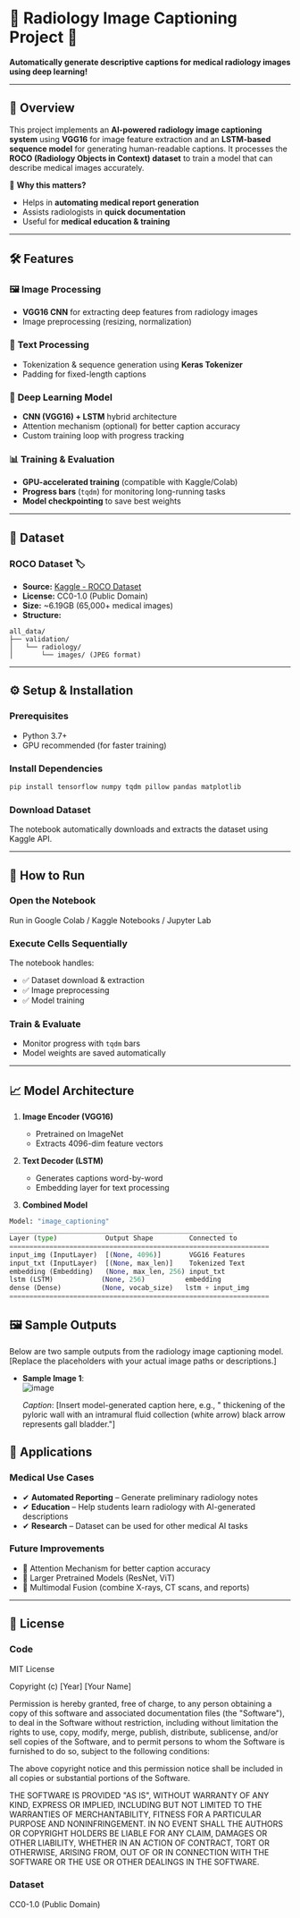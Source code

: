 # 🏥 Radiology Image Captioning Project 📝

**Automatically generate descriptive captions for medical radiology images using deep learning!**

---

## 📌 Overview
This project implements an **AI-powered radiology image captioning system** using **VGG16** for image feature extraction and an **LSTM-based sequence model** for generating human-readable captions. It processes the **ROCO (Radiology Objects in Context) dataset** to train a model that can describe medical images accurately.

🔹 **Why this matters?**
- Helps in **automating medical report generation**
- Assists radiologists in **quick documentation**
- Useful for **medical education & training**

---

## 🛠️ Features

### 🖼️ **Image Processing**
- **VGG16 CNN** for extracting deep features from radiology images
- Image preprocessing (resizing, normalization)

### 📜 **Text Processing**
- Tokenization & sequence generation using **Keras Tokenizer**
- Padding for fixed-length captions

### 🤖 **Deep Learning Model**
- **CNN (VGG16) + LSTM** hybrid architecture
- Attention mechanism (optional) for better caption accuracy
- Custom training loop with progress tracking

### 📊 **Training & Evaluation**
- **GPU-accelerated training** (compatible with Kaggle/Colab)
- **Progress bars** (`tqdm`) for monitoring long-running tasks
- **Model checkpointing** to save best weights

---

## 📂 Dataset

### **ROCO Dataset** 🏷️
- **Source:** [Kaggle - ROCO Dataset](https://www.kaggle.com/datasets/virajbagal/roco-dataset)
- **License:** CC0-1.0 (Public Domain)
- **Size:** ~6.19GB (65,000+ medical images)
- **Structure:**
```
all_data/
├── validation/
│   └── radiology/
│       └── images/ (JPEG format)
```

---

## ⚙️ Setup & Installation

### **Prerequisites**
- Python 3.7+
- GPU recommended (for faster training)

### **Install Dependencies**
```bash
pip install tensorflow numpy tqdm pillow pandas matplotlib
```

### **Download Dataset**
The notebook automatically downloads and extracts the dataset using Kaggle API.

---

## 🚀 How to Run

### **Open the Notebook**
Run in Google Colab / Kaggle Notebooks / Jupyter Lab

### **Execute Cells Sequentially**
The notebook handles:
- ✅ Dataset download & extraction
- ✅ Image preprocessing
- ✅ Model training

### **Train & Evaluate**
- Monitor progress with `tqdm` bars
- Model weights are saved automatically

---

## 📈 Model Architecture

1. **Image Encoder (VGG16)**
   - Pretrained on ImageNet
   - Extracts 4096-dim feature vectors

2. **Text Decoder (LSTM)**
   - Generates captions word-by-word
   - Embedding layer for text processing

3. **Combined Model**
```python
Model: "image_captioning"
________________________________________________________
Layer (type)            Output Shape         Connected to                     
=================================================================
input_img (InputLayer)  [(None, 4096)]       VGG16 Features                  
input_txt (InputLayer)  [(None, max_len)]    Tokenized Text                  
embedding (Embedding)   (None, max_len, 256) input_txt                       
lstm (LSTM)            (None, 256)          embedding                       
dense (Dense)          (None, vocab_size)   lstm + input_img                 
=================================================================
```


## 🖼️ Sample Outputs
Below are two sample outputs from the radiology image captioning model. [Replace the placeholders with your actual image paths or descriptions.]

- **Sample Image 1**:  
 ![image](https://github.com/user-attachments/assets/fc71bc56-8ccf-4ed2-8c89-6afa86edb1d9)

  *Caption*: [Insert model-generated caption here, e.g., " thickening of the pyloric wall with an intramural fluid collection (white arrow) black arrow represents gall bladder."]


## 🎯 Applications

### **Medical Use Cases**
- ✔ **Automated Reporting** – Generate preliminary radiology notes
- ✔ **Education** – Help students learn radiology with AI-generated descriptions
- ✔ **Research** – Dataset can be used for other medical AI tasks

### **Future Improvements**
- 🔹 Attention Mechanism for better caption accuracy
- 🔹 Larger Pretrained Models (ResNet, ViT)
- 🔹 Multimodal Fusion (combine X-rays, CT scans, and reports)

---

## 📜 License

### **Code**
MIT License

Copyright (c) [Year] [Your Name]

Permission is hereby granted, free of charge, to any person obtaining a copy
of this software and associated documentation files (the "Software"), to deal
in the Software without restriction, including without limitation the rights
to use, copy, modify, merge, publish, distribute, sublicense, and/or sell
copies of the Software, and to permit persons to whom the Software is
furnished to do so, subject to the following conditions:

The above copyright notice and this permission notice shall be included in all
copies or substantial portions of the Software.

THE SOFTWARE IS PROVIDED "AS IS", WITHOUT WARRANTY OF ANY KIND, EXPRESS OR
IMPLIED, INCLUDING BUT NOT LIMITED TO THE WARRANTIES OF MERCHANTABILITY,
FITNESS FOR A PARTICULAR PURPOSE AND NONINFRINGEMENT. IN NO EVENT SHALL THE
AUTHORS OR COPYRIGHT HOLDERS BE LIABLE FOR ANY CLAIM, DAMAGES OR OTHER
LIABILITY, WHETHER IN AN ACTION OF CONTRACT, TORT OR OTHERWISE, ARISING FROM,
OUT OF OR IN CONNECTION WITH THE SOFTWARE OR THE USE OR OTHER DEALINGS IN THE
SOFTWARE.

### **Dataset**
CC0-1.0 (Public Domain)
